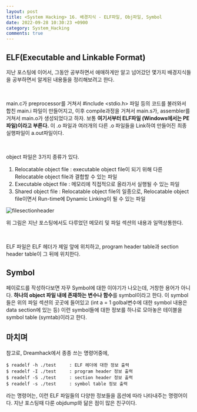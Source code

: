 ```yaml
---
layout: post
title: <System Hacking> 16. 배경지식 - ELF파일, Obj파일, Symbol
date: 2022-09-28 10:30:23 +0900
category: System_Hacking
comments: true
---
```


## ELF(Executable and Linkable Format)

지난 포스팅에 이어서, 그동안 공부하면서 애매하게만 알고 넘어갔던 몇가지 배경지식들을 공부하면서 알게된 내용들을 정리해보려고 한다.

<br/>

main.c가 preprocessor를 거쳐서 #include <stdio.h> 파일 등의 코드를 불러와서 합친 main.i 파일이 만들어지고, 이후 compile과정을 거쳐서 main.s가, assembler를 거쳐서 main.o가 생성되었다고 하자. 보통 **여기서부터 ELF파일 (Windows에서는 PE파일)이라고 부른다.** 이 .o 파일과 여러개의 다른 .o 파일들을 Link하여 만들어진 최종 실행파일이 a.out파일이다.

<br/>

object 파일은 3가지 종류가 있다.

1. Relocatable object file : executable object file이 되기 위해 다른 Relocatable object file과 결합할 수 있는 파일
2. Executable object file : 메모리에 직접적으로 올라가서 실행될 수 있는 파일
3. Shared object file : Relocatable object file의 일종으로, Relocatable object file이면서 Run-time에 Dynamic Linking이 될 수 있는 파일

![filesectionheader]({{site.url}}/img/filesectionheader.png)

위 그림은 지난 포스팅에서도 다루었던 메모리 및 파일 섹션의 내용과 일맥상통한다.

<br/>

ELF 파일은 ELF 헤더가 제일 앞에 위치하고, program header table과 section header table이 그 뒤에 위치한다.

## Symbol

페이로드를 작성하다보면 자꾸 Symbol에 대한 이야기가 나오는데, 거창한 용어가 아니다. **하나의 object 파일 내에 존재하는 변수나 함수**를 symbol이라고 한다. 이 symbol들은 위의 파일 섹션의 곳곳에 들어있고 (int a = 1 golbal변수에 대한 symbol 내용은 data section에 있는 등) 이런 symbol들에 대한 정보를 하나로 모아놓은 테이블을 symbol table (symtab)이라고 한다.

## 마치며

참고로, Dreamhack에서 종종 쓰는 명령어중에, 

```
$ readelf -h ./test     : ELF 헤더에 대한 정보 출력
$ readelf -I ./test     : program header 정보 출력
$ readelf -S ./test     : section header 정보 출력
$ readelf -s ./test     : symbol table 정보 출력
```

라는 명령어는, 이런 ELF 파일들의 다양한 정보들을 옵션에 따라 나타내주는 명령어이다. 지난 포스팅때 다룬 objdump와 닮은 점이 많은 친구이다.